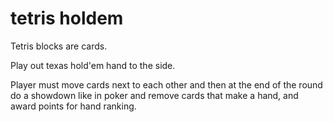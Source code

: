 # tetris holdem

Tetris blocks are cards.

Play out texas hold'em hand to the side.

Player must move cards next to each other and then at the end of the round do a showdown like in poker and remove cards that make a hand, and award points for hand ranking.